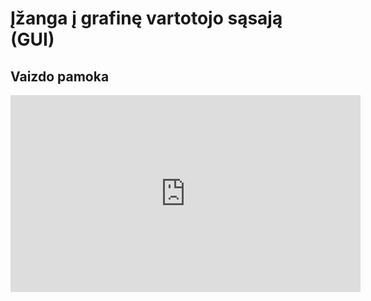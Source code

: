 # Įžanga į grafinę vartotojo sąsają (GUI)

## Vaizdo pamoka

<iframe width="560" height="315" src="https://www.youtube.com/embed/feW2kBKbhqw" title="YouTube video player" frameborder="0" allow="accelerometer; autoplay; clipboard-write; encrypted-media; gyroscope; picture-in-picture" allowfullscreen></iframe>
